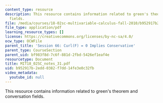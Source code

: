 ```yaml
---
content_type: resource
description: This resource contains information related to green's theorem and conversation
  fields.
file: /media/courses/18-02sc-multivariable-calculus-fall-2010/b952917b2edd0382f7dd14fe3e0c32fb_MIT18_02SC_notes_31.pdf
file_type: application/pdf
learning_resource_types: []
license: https://creativecommons.org/licenses/by-nc-sa/4.0/
ocw_type: OCWFile
parent_title: 'Session 66: Curl(F) = 0 Implies Conservative'
parent_type: CourseSection
parent_uid: bf983f8d-7c6f-881d-2fbd-5426ef1eaf4e
resourcetype: Document
title: MIT18_02SC_notes_31.pdf
uid: b952917b-2edd-0382-f7dd-14fe3e0c32fb
video_metadata:
  youtube_id: null
---
```

This resource contains information related to green's theorem and conversation fields.